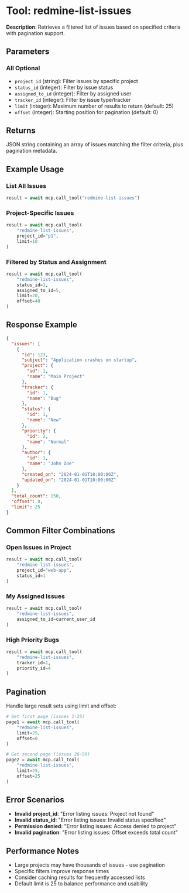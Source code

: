 # Tool: redmine-list-issues

**Description**: Retrieves a filtered list of issues based on specified criteria with pagination support.

## Parameters

### All Optional
- `project_id` (string): Filter issues by specific project
- `status_id` (integer): Filter by issue status
- `assigned_to_id` (integer): Filter by assigned user
- `tracker_id` (integer): Filter by issue type/tracker
- `limit` (integer): Maximum number of results to return (default: 25)
- `offset` (integer): Starting position for pagination (default: 0)

## Returns

JSON string containing an array of issues matching the filter criteria, plus pagination metadata.

## Example Usage

### List All Issues
```python
result = await mcp.call_tool("redmine-list-issues")
```

### Project-Specific Issues
```python
result = await mcp.call_tool(
    "redmine-list-issues",
    project_id="p1",
    limit=10
)
```

### Filtered by Status and Assignment
```python
result = await mcp.call_tool(
    "redmine-list-issues",
    status_id=1,
    assigned_to_id=5,
    limit=20,
    offset=40
)
```

## Response Example

```json
{
  "issues": [
    {
      "id": 123,
      "subject": "Application crashes on startup",
      "project": {
        "id": 1,
        "name": "Main Project"
      },
      "tracker": {
        "id": 1,
        "name": "Bug"
      },
      "status": {
        "id": 1,
        "name": "New"
      },
      "priority": {
        "id": 2,
        "name": "Normal"
      },
      "author": {
        "id": 1,
        "name": "John Doe"
      },
      "created_on": "2024-01-01T10:00:00Z",
      "updated_on": "2024-01-01T10:00:00Z"
    }
  ],
  "total_count": 150,
  "offset": 0,
  "limit": 25
}
```

## Common Filter Combinations

### Open Issues in Project
```python
result = await mcp.call_tool(
    "redmine-list-issues",
    project_id="web-app",
    status_id=1
)
```

### My Assigned Issues
```python
result = await mcp.call_tool(
    "redmine-list-issues",
    assigned_to_id=current_user_id
)
```

### High Priority Bugs
```python
result = await mcp.call_tool(
    "redmine-list-issues",
    tracker_id=1,
    priority_id=4
)
```

## Pagination

Handle large result sets using limit and offset:

```python
# Get first page (issues 1-25)
page1 = await mcp.call_tool(
    "redmine-list-issues",
    limit=25,
    offset=0
)

# Get second page (issues 26-50)
page2 = await mcp.call_tool(
    "redmine-list-issues",
    limit=25,
    offset=25
)
```

## Error Scenarios

- **Invalid project_id**: "Error listing issues: Project not found"
- **Invalid status_id**: "Error listing issues: Invalid status specified"
- **Permission denied**: "Error listing issues: Access denied to project"
- **Invalid pagination**: "Error listing issues: Offset exceeds total count"

## Performance Notes

- Large projects may have thousands of issues - use pagination
- Specific filters improve response times
- Consider caching results for frequently accessed lists
- Default limit is 25 to balance performance and usability